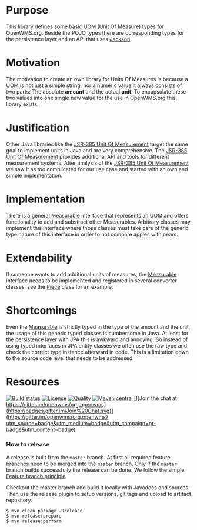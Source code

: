 # Purpose
This library defines some basic UOM (Unit Of Measure) types for OpenWMS.org. Beside the POJO types there are corresponding types for the
persistence layer and an API that uses [Jackson](https://github.com/FasterXML/jackson).

# Motivation
The motivation to create an own library for Units Of Measures is because a UOM is not just a simple string, nor a numeric value it always 
consists of two parts: The absolute **amount** and the actual **unit**. To encapsulate these two values into one single new value for the
use in OpenWMS.org this library exists.

# Justification
Other Java libraries like the [JSR-385 Unit Of Measurement](https://github.com/unitsofmeasurement) target the same goal to implement units
in Java and are very comprehensive. The [JSR-385 Unit Of Measurement](https://github.com/unitsofmeasurement) provides additional API and
tools for different measurement systems. After analysis of the [JSR-385 Unit Of Measurement](https://github.com/unitsofmeasurement) we saw
it as too complicated for our use case and started with an own and simple implementation.

# Implementation
There is a general [Measurable](./src/main/java/org/openwms/core/units/api/Measurable.java) interface that represents an UOM and offers 
functionality to add and substract other Measurables. Arbitrary classes may implement this interface where those classes must take care of
the generic type nature of this interface in order to not compare apples with pears.

# Extendability
If someone wants to add additional units of measures, the [Measurable](./src/main/java/org/openwms/core/units/api/Measurable.java) interface
needs to be implemented and registered in several converter classes, see the [Piece](./src/main/java/org/openwms/core/units/api/Piece.java)
class for an example.

# Shortcomings
Even the [Measurable](./src/main/java/org/openwms/core/units/api/Measurable.java) is strictly typed in the type of the amount and the unit, 
the usage of this generic typed classes is cumbersome in Java. At least for the persistence layer with JPA this is awkward and annoying. So
instead of using typed interfaces in JPA entity classes we often use the raw type and check the correct type instance afterward in code.
This is a limitation down to the source code level that needs to be addressed.

# Resources
[![Build status](https://github.com/openwms/org.openwms.core.units/actions/workflows/master-build.yml/badge.svg)](https://github.com/openwms/org.openwms.core.units/actions/workflows/master-build.yml)
[![License](https://img.shields.io/badge/License-Apache%202.0-blue.svg)](LICENSE)
[![Quality](https://sonarcloud.io/api/project_badges/measure?project=org.openwms:org.openwms.core.units&metric=alert_status)](https://sonarcloud.io/dashboard?id=org.openwms:org.openwms.core.units)
[![Maven central](https://img.shields.io/maven-central/v/org.openwms/org.openwms.core.units)](https://search.maven.org/search?q=a:org.openwms.core.units)
[![Join the chat at https://gitter.im/openwms/org.openwms](https://badges.gitter.im/Join%20Chat.svg)](https://gitter.im/openwms/org.openwms?utm_source=badge&utm_medium=badge&utm_campaign=pr-badge&utm_content=badge)

### How to release
A release is built from the `master` branch. At first all required feature branches need to be merged into the `master` branch. Only if
the `master` branch builds successfully the release can be done. We follow the simple [Feature branch principle](https://de.atlassian.com/git/tutorials/comparing-workflows#feature-branch-workflow)

Checkout the master branch and build it locally with Javadocs and sources. Then use the release plugin to setup versions, git tags and
upload to artifact repository.

 ````
 $ mvn clean package -Drelease
 $ mvn release:prepare
 $ mvn release:perform
 ````
